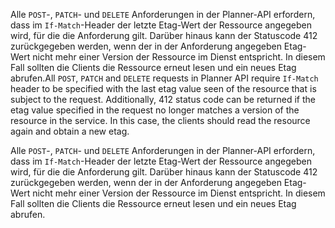 <span data-ttu-id="b8e5c-p121">Alle `POST`-, `PATCH`- und `DELETE` Anforderungen in der Planner-API erfordern, dass im `If-Match`-Header der letzte Etag-Wert der Ressource angegeben wird, für die die Anforderung gilt. Darüber hinaus kann der Statuscode 412 zurückgegeben werden, wenn der in der Anforderung angegeben Etag-Wert nicht mehr einer Version der Ressource im Dienst entspricht. In diesem Fall sollten die Clients die Ressource erneut lesen und ein neues Etag abrufen.</span><span class="sxs-lookup"><span data-stu-id="b8e5c-p121">All `POST`, `PATCH` and `DELETE` requests in Planner API require `If-Match` header to be specified with the last etag value seen of the resource that is subject to the request. Additionally, 412 status code can be returned if the etag value specified in the request no longer matches a version of the resource in the service. In this case, the clients should read the resource again and obtain a new etag.</span></span> 

Alle `POST`-, `PATCH`- und `DELETE` Anforderungen in der Planner-API erfordern, dass im `If-Match`-Header der letzte Etag-Wert der Ressource angegeben wird, für die die Anforderung gilt. Darüber hinaus kann der Statuscode 412 zurückgegeben werden, wenn der in der Anforderung angegeben Etag-Wert nicht mehr einer Version der Ressource im Dienst entspricht. In diesem Fall sollten die Clients die Ressource erneut lesen und ein neues Etag abrufen.

